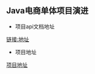 ## Java电商单体项目演进

* 项目api文档地址

[链接:地址](http://api.kenrou.cn:8018/foodie-dev-api/doc.html)

* 项目地址

[项目地址](http://shop.kenrou.cn)